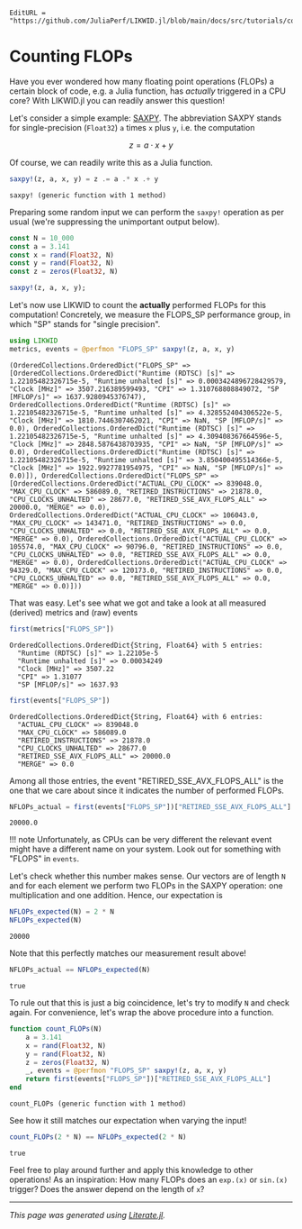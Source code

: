 ```@meta
EditURL = "https://github.com/JuliaPerf/LIKWID.jl/blob/main/docs/src/tutorials/counting_flops.jl"
```

# Counting FLOPs

Have you ever wondered how many floating point operations (FLOPs) a certain block of code,
e.g. a Julia function, has *actually* triggered in a CPU core? With LIKWID.jl you can readily
answer this question!

Let's consider a simple example: [SAXPY](https://www.netlib.org/lapack/explore-html/df/d28/group__single__blas__level1_gad2a52de0e32a6fc111931ece9b39726c.html).
The abbreviation SAXPY stands for single-precision (`Float32`) `a` times `x` plus `y`, i.e. the computation

```math
z = a \cdot x + y
```

Of course, we can readily write this as a Julia function.

````julia
saxpy!(z, a, x, y) = z .= a .* x .+ y
````

````
saxpy! (generic function with 1 method)
````

Preparing some random input we can perform the `saxpy!` operation as per usual (we're suppressing the unimportant output below).

````julia
const N = 10_000
const a = 3.141
const x = rand(Float32, N)
const y = rand(Float32, N)
const z = zeros(Float32, N)

saxpy!(z, a, x, y);
````

Let's now use LIKWID to count the **actually** performed FLOPs for this computation!
Concretely, we measure the FLOPS_SP performance group, in which "SP" stands for "single precision".

````julia
using LIKWID
metrics, events = @perfmon "FLOPS_SP" saxpy!(z, a, x, y)
````

````
(OrderedCollections.OrderedDict("FLOPS_SP" => [OrderedCollections.OrderedDict("Runtime (RDTSC) [s]" => 1.22105482326715e-5, "Runtime unhalted [s]" => 0.0003424896728429579, "Clock [MHz]" => 3507.216389599493, "CPI" => 1.310768808849072, "SP [MFLOP/s]" => 1637.9280945376747), OrderedCollections.OrderedDict("Runtime (RDTSC) [s]" => 1.22105482326715e-5, "Runtime unhalted [s]" => 4.328552404306522e-5, "Clock [MHz]" => 1810.7446307462021, "CPI" => NaN, "SP [MFLOP/s]" => 0.0), OrderedCollections.OrderedDict("Runtime (RDTSC) [s]" => 1.22105482326715e-5, "Runtime unhalted [s]" => 4.309408367664596e-5, "Clock [MHz]" => 2848.5876438703935, "CPI" => NaN, "SP [MFLOP/s]" => 0.0), OrderedCollections.OrderedDict("Runtime (RDTSC) [s]" => 1.22105482326715e-5, "Runtime unhalted [s]" => 3.850400495514366e-5, "Clock [MHz]" => 1922.9927781954975, "CPI" => NaN, "SP [MFLOP/s]" => 0.0)]), OrderedCollections.OrderedDict("FLOPS_SP" => [OrderedCollections.OrderedDict("ACTUAL_CPU_CLOCK" => 839048.0, "MAX_CPU_CLOCK" => 586089.0, "RETIRED_INSTRUCTIONS" => 21878.0, "CPU_CLOCKS_UNHALTED" => 28677.0, "RETIRED_SSE_AVX_FLOPS_ALL" => 20000.0, "MERGE" => 0.0), OrderedCollections.OrderedDict("ACTUAL_CPU_CLOCK" => 106043.0, "MAX_CPU_CLOCK" => 143471.0, "RETIRED_INSTRUCTIONS" => 0.0, "CPU_CLOCKS_UNHALTED" => 0.0, "RETIRED_SSE_AVX_FLOPS_ALL" => 0.0, "MERGE" => 0.0), OrderedCollections.OrderedDict("ACTUAL_CPU_CLOCK" => 105574.0, "MAX_CPU_CLOCK" => 90796.0, "RETIRED_INSTRUCTIONS" => 0.0, "CPU_CLOCKS_UNHALTED" => 0.0, "RETIRED_SSE_AVX_FLOPS_ALL" => 0.0, "MERGE" => 0.0), OrderedCollections.OrderedDict("ACTUAL_CPU_CLOCK" => 94329.0, "MAX_CPU_CLOCK" => 120173.0, "RETIRED_INSTRUCTIONS" => 0.0, "CPU_CLOCKS_UNHALTED" => 0.0, "RETIRED_SSE_AVX_FLOPS_ALL" => 0.0, "MERGE" => 0.0)]))
````

That was easy. Let's see what we got and take a look at all measured (derived) metrics and (raw) events

````julia
first(metrics["FLOPS_SP"])
````

````
OrderedCollections.OrderedDict{String, Float64} with 5 entries:
  "Runtime (RDTSC) [s]" => 1.22105e-5
  "Runtime unhalted [s]" => 0.00034249
  "Clock [MHz]" => 3507.22
  "CPI" => 1.31077
  "SP [MFLOP/s]" => 1637.93
````

````julia
first(events["FLOPS_SP"])
````

````
OrderedCollections.OrderedDict{String, Float64} with 6 entries:
  "ACTUAL_CPU_CLOCK" => 839048.0
  "MAX_CPU_CLOCK" => 586089.0
  "RETIRED_INSTRUCTIONS" => 21878.0
  "CPU_CLOCKS_UNHALTED" => 28677.0
  "RETIRED_SSE_AVX_FLOPS_ALL" => 20000.0
  "MERGE" => 0.0
````

Among all those entries, the event "RETIRED\_SSE\_AVX\_FLOPS\_ALL" is the one that we care
about since it indicates the number of performed FLOPs.

````julia
NFLOPs_actual = first(events["FLOPS_SP"])["RETIRED_SSE_AVX_FLOPS_ALL"]
````

````
20000.0
````

!!! note
    Unfortunately, as CPUs can be very different the relevant event might have a different name
    on your system. Look out for something with "FLOPS" in `events`.

Let's check whether this number makes sense. Our vectors are of length `N` and for each element
we perform two FLOPs in the SAXPY operation: one multiplication and one addition. Hence,
our expectation is

````julia
NFLOPs_expected(N) = 2 * N
NFLOPs_expected(N)
````

````
20000
````

Note that this perfectly matches our measurement result above!

````julia
NFLOPs_actual == NFLOPs_expected(N)
````

````
true
````

To rule out that this is just a big coincidence, let's try to modify `N` and check again.
For convenience, let's wrap the above procedure into a function.

````julia
function count_FLOPs(N)
    a = 3.141
    x = rand(Float32, N)
    y = rand(Float32, N)
    z = zeros(Float32, N)
    _, events = @perfmon "FLOPS_SP" saxpy!(z, a, x, y)
    return first(events["FLOPS_SP"])["RETIRED_SSE_AVX_FLOPS_ALL"]
end
````

````
count_FLOPs (generic function with 1 method)
````

See how it still matches our expectation when varying the input!

````julia
count_FLOPs(2 * N) == NFLOPs_expected(2 * N)
````

````
true
````

Feel free to play around further and apply this knowledge to other operations!
As an inspiration: How many FLOPs does an `exp.(x)` or `sin.(x)` trigger?
Does the answer depend on the length of `x`?

---

*This page was generated using [Literate.jl](https://github.com/fredrikekre/Literate.jl).*

